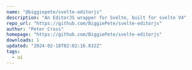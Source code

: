 ```yaml
---
name: "@biggiepete/svelte-editorjs"
description: "An EditorJS wrapper for Svelte, built for svelte V4"
repo_url: "https://github.com/BiggiePete/svelte-editorjs"
author: "Peter Cross"
homepage: "https://github.com/BiggiePete/svelte-editorjs"
downloads: 1
updated: "2024-02-18T02:02:16.832Z"
tags: 
  - ui
---
```

